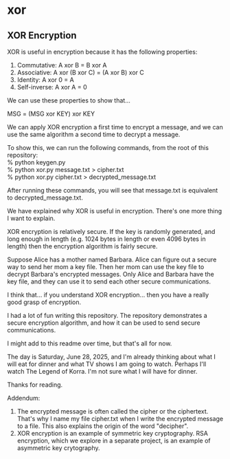 # xor

## XOR Encryption
XOR is useful in encryption because it has the following properties:
1. Commutative: A xor B = B xor A
2. Associative: A xor (B xor C) = (A xor B) xor C
3. Identity: A xor 0 = A
4. Self-inverse: A xor A = 0

We can use these properties to show that...

MSG = (MSG xor KEY) xor KEY

We can apply XOR encryption a first time to encrypt a message, and we can use the same algorithm a second time to decrypt a message.

To show this, we can run the following commands, from the root of this repository:\
% python keygen.py\
% python xor.py message.txt > cipher.txt\
% python xor.py cipher.txt > decrypted_message.txt

After running these commands, you will see that message.txt is equivalent to decrypted_message.txt.

We have explained why XOR is useful in encryption. There's one more thing I want to explain.

XOR encryption is relatively secure. If the key is randomly generated, and long enough in length (e.g. 1024 bytes in length or even 4096 bytes in length) then the encryption algorithm is fairly secure.

Suppose Alice has a mother named Barbara. Alice can figure out a secure way to send her mom a key file. Then her mom can use the key file to decrypt Barbara's encrypted messages. Only Alice and Barbara have the key file, and they can use it to send each other secure communications.

I think that... if you understand XOR encryption... then you have a really good grasp of encryption.

I had a lot of fun writing this repository. The repository demonstrates a secure encryption algorithm, and how it can be used to send secure communications.

I might add to this readme over time, but that's all for now.

The day is Saturday, June 28, 2025, and I'm already thinking about what I will eat for dinner and what TV shows I am going to watch. Perhaps I'll watch The Legend of Korra. I'm not sure what I will have for dinner.

Thanks for reading.

Addendum:
1. The encrypted message is often called the cipher or the ciphertext. That's why I name my file cipher.txt when I write the encrypted message to a file. This also explains the origin of the word "decipher".
2. XOR encryption is an example of symmetric key cryptography. RSA encryption, which we explore in a separate project, is an example of asymmetric key crytography.
